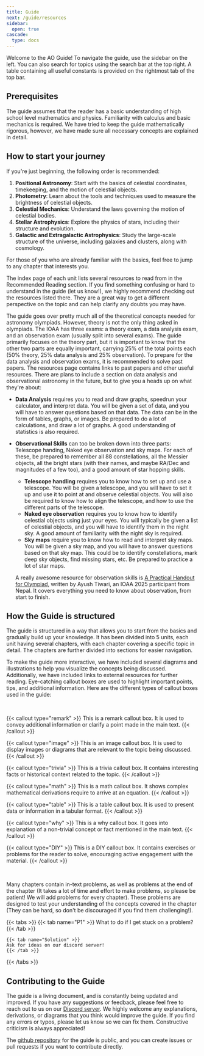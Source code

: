 ```yaml
---
title: Guide
next: /guide/resources
sidebar:
  open: true
cascade:
  type: docs
---
```


Welcome to the AO Guide! To navigate the guide, use the sidebar on the left. You can also search for topics using the search bar at the top right. A table containing all useful constants is provided on the rightmost tab of the top bar.

## Prerequisites

The guide assumes that the reader has a basic understanding of high school level mathematics and physics. Familiarity with calculus and basic mechanics is required. We have tried to keep the guide mathematically rigorous, however, we have made sure all necessary concepts are explained in detail.

## How to start your journey

If you're just beginning, the following order is recommended:

1. **Positional Astronomy**: Start with the basics of celestial coordinates, timekeeping, and the motion of celestial objects.
2. **Photometry**: Learn about the tools and techniques used to measure the brightness of celestial objects.
3. **Celestial Mechanics**: Understand the laws governing the motion of celestial bodies.
4. **Stellar Astrophysics**: Explore the physics of stars, including their structure and evolution.
5. **Galactic and Extragalactic Astrophysics**: Study the large-scale structure of the universe, including galaxies and clusters, along with cosmology.

For those of you who are already familiar with the basics, feel free to jump to any chapter that interests you.

The index page of each unit lists several resources to read from in the Recommended Reading section. If you find something confusing or hard to understand in the guide (let us know!), we highly recommend checking out the resources listed there. They are a great way to get a different perspective on the topic and can help clarify any doubts you may have.

The guide goes over pretty much all of the theoretical concepts needed for astronomy olympiads. However, theory is not the only thing asked in olympiads. The IOAA has three exams: a theory exam, a data analysis exam, and an observation exam (usually split into several exams). The guide primarily focuses on the theory part, but it is important to know that the other two parts are equally important, carrying 25% of the total points each (50% theory, 25% data analysis and 25% observation). To prepare for the data analysis and observation exams, it is recommended to solve past papers. The resources page contains links to past papers and other useful resources. There are plans to include a section on data analysis and observational astronomy in the future, but to give you a heads up on what they're about:

- **Data Analysis** requires you to read and draw graphs, speedrun your calculator, and interpret data. You will be given a set of data, and you will have to answer questions based on that data. The data can be in the form of tables, graphs, or images. Be prepared to do a lot of calculations, and draw a lot of graphs. A good understanding of statistics is also required.
- **Observational Skills** can too be broken down into three parts: Telescope handing, Naked eye observation and sky maps. For each of these, be prepared to remember all 88 constellations, all the Messier objects, all the bright stars (with their names, and maybe RA/Dec and magnitudes of a few too), and a good amount of star hopping skills.

  - **Telescope handling** requires you to know how to set up and use a telescope. You will be given a telescope, and you will have to set it up and use it to point at and observe celestial objects. You will also be required to know how to align the telescope, and how to use the different parts of the telescope.
  - **Naked eye observation** requires you to know how to identify celestial objects using just your eyes. You will typically be given a list of celestial objects, and you will have to identify them in the night sky. A good amount of familiarity with the night sky is required.
  - **Sky maps** require you to know how to read and interpret sky maps. You will be given a sky map, and you will have to answer questions based on that sky map. This could be to identify constellations, mark deep sky objects, find missing stars, etc. Be prepared to practice a lot of star maps.

  A really awesome resource for observation skills is [A Practical Handout for Olympiad](https://drive.google.com/drive/u/6/folders/158MAxU6U2O_d_oUsVKrWfBywN4i5arN1), written by Ayush Tiwari, an IOAA 2025 participant from Nepal. It covers everything you need to know about observation, from start to finish.

## How the Guide is structured

The guide is structured in a way that allows you to start from the basics and gradually build up your knowledge. It has been divided into 5 units, each unit having several chapters, with each chapter covering a specific topic in detail. The chapters are further divided into sections for easier navigation.

To make the guide more interactive, we have included several diagrams and illustrations to help you visualize the concepts being discussed. Additionally, we have included links to external resources for further reading. Eye-catching callout boxes are used to highlight important points, tips, and additional information. Here are the different types of callout boxes used in the guide:

<br/>

{{< callout type="remark" >}}
This is a remark callout box. It is used to convey additional information or clarify a point made in the main text.
{{< /callout >}}

{{< callout type="image" >}}
This is an image callout box. It is used to display images or diagrams that are relevant to the topic being discussed.
{{< /callout >}}

{{< callout type="trivia" >}}
This is a trivia callout box. It contains interesting facts or historical context related to the topic.
{{< /callout >}}

{{< callout type="math" >}}
This is a math callout box. It shows complex mathematical derivations require to arrive at an equation.
{{< /callout >}}

{{< callout type="table" >}}
This is a table callout box. It is used to present data or information in a tabular format.
{{< /callout >}}

{{< callout type="why" >}}
This is a why callout box. It goes into explanation of a non-trivial concept or fact mentioned in the main text.
{{< /callout >}}

{{< callout type="DIY" >}}
This is a DIY callout box. It contains exercises or problems for the reader to solve, encouraging active engagement with the material.
{{< /callout >}}

<br/>

Many chapters contain in-text problems, as well as problems at the end of the chapter (It takes a lot of time and effort to make problems, so please be patient! We will add problems for every chapter). These problems are designed to test your understanding of the concepts covered in the chapter (They can be hard, so don't be discouraged if you find them challenging!).

{{< tabs >}}
    {{< tab name="P1" >}}
    What to do if I get stuck on a problem?
    {{< /tab >}}

    {{< tab name="Solution" >}}
    Ask for ideas on our discord server!
    {{< /tab >}}
{{< /tabs >}}

## Contributing to the Guide

The guide is a living document, and is constantly being updated and improved. If you have any suggestions or feedback, please feel free to reach out to us on our [Discord server](https://discord.gg/bV8bxvTmzU). We highly welcome any explanations, derivations, or diagrams that you think would improve the guide. If you find any errors or typos, please let us know so we can fix them. Constructive criticism is always appreciated!

The [github repository](https://github.com/bunchofcellulose/aoguide) for the guide is public, and you can create issues or pull requests if you want to contribute directly.
